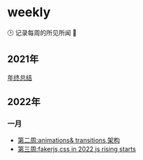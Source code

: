 # weekly
🕒 记录每周的所见所闻 🥊
## 2021年
[年终总结](./2021/年终总结.md)
## 2022年
### 一月
-  [第二周:animations& transitions,架构](./2022/第二周.md)
-  [第三周:fakerjs,css in 2022,js  rising starts](./2022/第三周.md)